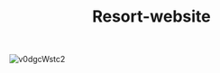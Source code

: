 <h1 align="center">Resort-website</h1>

<br/>

![v0dgcWstc2](https://user-images.githubusercontent.com/109097651/178756780-b2eeaf8c-5a76-4963-8df2-e82af3a7fac3.gif)
